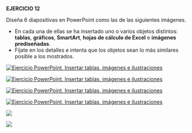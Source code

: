 **EJERCICIO 12**

Diseña 6 diapositivas en PowerPoint como las de las siguientes imágenes.

-   En cada una de ellas se ha insertado uno o varios objetos distintos: **tablas**, **gráficos**, **SmartArt**, **hojas de cálculo de Excel** e **imágenes prediseñadas**.
-   Fíjate en los detalles e intenta que los objetos sean lo más similares posible a los mostrados.

[![Ejercicio PowerPoint. Insertar tablas, imágenes e ilustraciones](https://pruebas.teformas.com/wp-content/uploads/2019/10/Diapositiva1-1-300x225.jpg "Ejercicio PowerPoint. Insertar tablas, imágenes e ilustraciones")](http://pruebas.teformas.com/wp-content/uploads/2019/10/Diapositiva1-1.jpg)

[![Ejercicio PowerPoint. Insertar tablas, imágenes e ilustraciones](https://pruebas.teformas.com/wp-content/uploads/2019/10/Diapositiva2-1-300x225.jpg "Ejercicio PowerPoint. Insertar tablas, imágenes e ilustraciones")](http://pruebas.teformas.com/wp-content/uploads/2019/10/Diapositiva2-1.jpg)

  

[![Ejercicio PowerPoint. Insertar tablas, imágenes e ilustraciones](https://pruebas.teformas.com/wp-content/uploads/2019/10/Diapositiva3-1-300x225.jpg "Ejercicio PowerPoint. Insertar tablas, imágenes e ilustraciones")](http://pruebas.teformas.com/wp-content/uploads/2019/10/Diapositiva3-1.jpg)

[![Ejercicio PowerPoint. Insertar tablas, imágenes e ilustraciones](https://pruebas.teformas.com/wp-content/uploads/2019/10/Diapositiva4-1-300x225.jpg "Ejercicio PowerPoint. Insertar tablas, imágenes e ilustraciones")](http://pruebas.teformas.com/wp-content/uploads/2019/10/Diapositiva4-1.jpg)

[![](https://pruebas.teformas.com/wp-content/uploads/2019/10/Diapositiva5-1-300x225.jpg)](http://pruebas.teformas.com/wp-content/uploads/2019/10/Diapositiva5-1.jpg)

[![](https://pruebas.teformas.com/wp-content/uploads/2019/10/Diapositiva6-1-300x225.jpg)](http://pruebas.teformas.com/wp-content/uploads/2019/10/Diapositiva6-1.jpg)
<!--stackedit_data:
eyJoaXN0b3J5IjpbLTIxMjAwMzQzNjddfQ==
-->